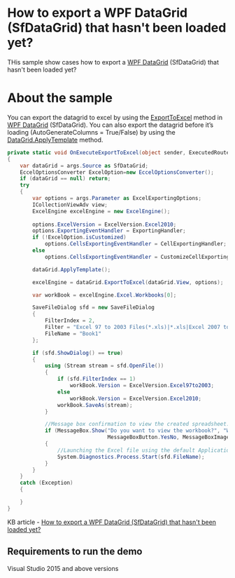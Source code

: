 # How to export a WPF DataGrid (SfDataGrid) that hasn't been loaded yet?

THis sample show cases how to export a [WPF DataGrid](https://www.syncfusion.com/wpf-ui-controls/datagrid) (SfDataGrid) that hasn't been loaded yet?

# About the sample

You can export the datagrid to excel by using the [ExportToExcel](https://help.syncfusion.com/cr/cref_files/wpf/Syncfusion.SfGridConverter.WPF~Syncfusion.UI.Xaml.Grid.Converter.GridExcelExportExtension~ExportToExcel.html) method in [WPF DataGrid](https://www.syncfusion.com/wpf-ui-controls/datagrid) (SfDataGrid). You can also export the datagrid before it’s loading (AutoGenerateColumns = True/False) by using the [DataGrid.ApplyTemplate](https://docs.microsoft.com/en-us/dotnet/api/system.windows.frameworkelement.applytemplate?view=netcore-3.1#:~:text=ApplyTemplate%20is%20called%20on%20every,or%20by%20the%20layout%20system.) method.

```c#
private static void OnExecuteExportToExcel(object sender, ExecutedRoutedEventArgs args)
{
    var dataGrid = args.Source as SfDataGrid;
    EccelOptionsConverter ExcelOption=new EccelOptionsConverter();
    if (dataGrid == null) return;
    try
    {
        var options = args.Parameter as ExcelExportingOptions;
        ICollectionViewAdv view;
        ExcelEngine excelEngine = new ExcelEngine();
                
        options.ExcelVersion = ExcelVersion.Excel2010;
        options.ExportingEventHandler = ExportingHandler;
        if (!ExcelOption.isCustomized)
            options.CellsExportingEventHandler = CellExportingHandler;
        else
            options.CellsExportingEventHandler = CustomizeCellExportingHandler;

        dataGrid.ApplyTemplate();

        excelEngine = dataGrid.ExportToExcel(dataGrid.View, options);

        var workBook = excelEngine.Excel.Workbooks[0];

        SaveFileDialog sfd = new SaveFileDialog
        {
            FilterIndex = 2,
            Filter = "Excel 97 to 2003 Files(*.xls)|*.xls|Excel 2007 to 2010 Files(*.xlsx)|*.xlsx",
            FileName = "Book1"
        };

        if (sfd.ShowDialog() == true)
        {
            using (Stream stream = sfd.OpenFile())
            {
                if (sfd.FilterIndex == 1)
                    workBook.Version = ExcelVersion.Excel97to2003;
                else
                    workBook.Version = ExcelVersion.Excel2010;
                workBook.SaveAs(stream);                        
            }

            //Message box confirmation to view the created spreadsheet.
            if (MessageBox.Show("Do you want to view the workbook?", "Workbook has been created",
                                MessageBoxButton.YesNo, MessageBoxImage.Information) == MessageBoxResult.Yes)
            {
                //Launching the Excel file using the default Application.[MS Excel Or Free ExcelViewer]
                System.Diagnostics.Process.Start(sfd.FileName);
            } 
        }                                              
    }
    catch (Exception)
    {

    }
}
```

KB article - [How to export a WPF DataGrid (SfDataGrid) that hasn't been loaded yet?](https://www.syncfusion.com/kb/11915/how-to-export-wpf-datagrid-sfdatagrid-to-excel-that-hasnt-loaded)

## Requirements to run the demo
 Visual Studio 2015 and above versions
